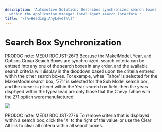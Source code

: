 ```yaml
---
description: 'Automotive Solution: Describes synchronized search boxes
  within the Application Manager intelligent search interface.'
title: '\[%=Heading.AnyLevel%\]'
---
```


Search Box Synchronization
==========================

PRODOC note: MEDU RDCUST-2673 Because the Make/Model, Year, and Options
Group Search Boxes are synchronized, search criteria can be entered into
any one of the search boxes in any order, and the available search
criteria will display in the dropdown based upon the criteria entered
within the other search boxes. For example, when \'Tahoe\' is selected
for the Make/Model search box, \'Z71\' is selected for the Sub Model
search box, and the cursor is placed within the Year search box field,
then the years displayed within the typeahead are only those that the
Chevy Tahoe with the Z71 option were manufactured.

![](../../../Resources/Images/AppMgr/Year%20Drop%20Down.png)

PRODOC note: MEDU RDCUST-2726 To remove criteria that is displayed
within a search box, click the \'X\' to the right of the value, or use
the Clear All link to clear all criteria within all search boxes.
